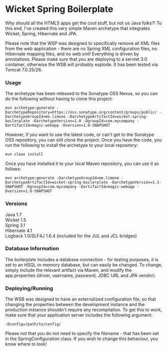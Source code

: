 # Wicket Spring Boilerplate

Why should all the HTML5 apps get the cool stuff, but not us Java folks?!  To this end, I've created this very simple Maven archetype that integrates Wicket, Spring, Hibernate and JPA.  

Please note that the WSP was designed to specifically remove all XML files from the web application - there are no Spring XML configuration files, no Hibernate mapping files, and no web.xml!  Everything is driven by annotations.  Please make sure that you are deploying to a servlet 3.0 container, otherwise the WSB will probably explode.  It has been tested via Tomcat 7.0.25/26.

### Usage

The archetype has been released to the Sonatype OSS Nexus, so you can do the following without having to clone this project:

```
mvn archetype:generate -DarchetypeRepository=https://oss.sonatype.org/content/groups/public/ -DarchetypeGroupId=me.limone -DarchetypeArtifactId=wicket-spring-boilerplate -DarchetypeVersion=1.0 -DgroupId=com.mycompany -DartifactId=magic-webapp -Dversion=1.0-SNAPSHOT
```

However, if you want to use the latest code, or can't get to the Sonatype OSS repository, you can still clone the project.  Once you have the code, you run the following to install the archetype to your local repository:

```
mvn clean install
```

Once you have installed it to your local Maven repository, you can use it as follows:

```
mvn archetype:generate -DarchetypeGroupId=me.limone -DarchetypeArtifactId=wicket-spring-boilerplate -DarchetypeVersion=1.1-SNAPSHOT -DgroupId=com.mycompany -DartifactId=magic-webapp -Dversion=1.0-SNAPSHOT
```

### Versions
Java 1.7  
Wicket 1.5  
Spring 3.1  
Hibernate 4.1  
Logback 1.0/SLF4J 1.6.4 (included for the JUL and JCL bridges)  

### Database Information
The boilerplate includes a database connection - for testing purposes, it is set to an HSQL in-memory database, but can easily be changed.  To change, simply include the relevant artifact via Maven, and modify the app.properties (driver, username, password, JDBC URL and JPA vendor).

### Deploying/Running
The WSB was designed to have an externalized configuration file, so that changing the properties between the development instance and the production instance shouldn't require any recompilation.  To get this to work, make sure that your application server includes the following argument:
  
```
-Dconfig=/path/to/config/
```
  
Please not that you do not need to specify the filename - that has been set in the SpringConfiguration class.  If you wish to change this behaviour, you know where to look!